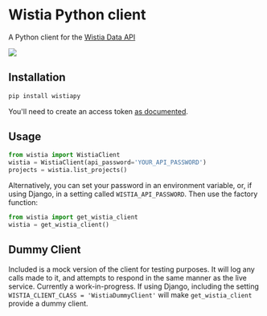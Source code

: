 # Wistia Python client

A Python client for the [Wistia Data API](https://wistia.com/support/developers/data-api)

![](https://github.com/Edrolo/wistiapy/workflows/Python%20Tests/badge.svg)

## Installation
```bash
pip install wistiapy
```

You'll need to create an access token [as documented](https://wistia.com/support/developers/data-api#creating-and-managing-access-tokens).

## Usage

```python
from wistia import WistiaClient
wistia = WistiaClient(api_password='YOUR_API_PASSWORD')
projects = wistia.list_projects()
```

Alternatively, you can set your password in an environment variable, or, if using Django, in a
setting called `WISTIA_API_PASSWORD`. Then use the factory function:
```python
from wistia import get_wistia_client
wistia = get_wistia_client()
```

## Dummy Client
Included is a mock version of the client for testing purposes. It will log any calls made to it,
and attempts to respond in the same manner as the live service. Currently a work-in-progress.
If using Django, including the setting `WISTIA_CLIENT_CLASS = 'WistiaDummyClient'` will make
`get_wistia_client` provide a dummy client.
